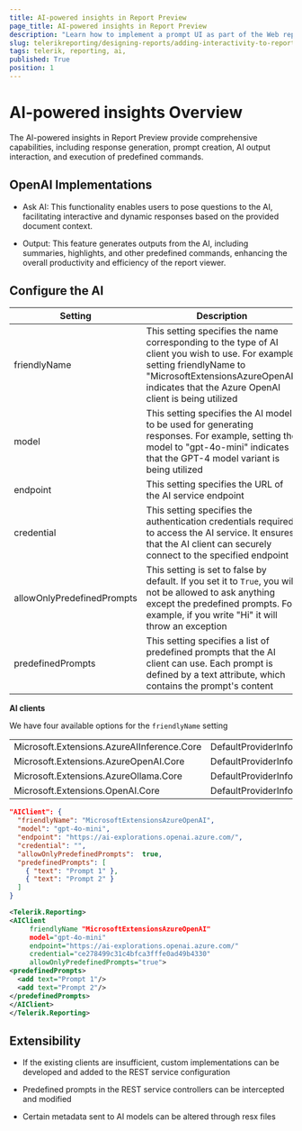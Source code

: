 ```yaml
---
title: AI-powered insights in Report Preview
page_title: AI-powered insights in Report Preview
description: "Learn how to implement a prompt UI as part of the Web report viewer"
slug: telerikreporting/designing-reports/adding-interactivity-to-reports/ai-powered-insights
tags: telerik, reporting, ai, 
published: True
position: 1
---
```


# AI-powered insights Overview

The AI-powered insights in Report Preview provide comprehensive capabilities, including response generation, prompt creation, AI output interaction, and execution of predefined commands.

## OpenAI Implementations

* Ask AI: This functionality enables users to pose questions to the AI, facilitating interactive and dynamic responses based on the provided document context.

* Output: This feature generates outputs from the AI, including summaries, highlights, and other predefined commands, enhancing the overall productivity and efficiency of the report viewer.

## Configure the AI

| Setting | Description |
| ------ | ------ |
|friendlyName|This setting specifies the name corresponding to the type of AI client you wish to use. For example, setting friendlyName to "MicrosoftExtensionsAzureOpenAI" indicates that the Azure OpenAI client is being utilized|
|model|This setting specifies the AI model to be used for generating responses. For example, setting the model to "gpt-4o-mini" indicates that the GPT-4 model variant is being utilized|
|endpoint|This setting specifies the URL of the AI service endpoint|
|credential|This setting specifies the authentication credentials required to access the AI service. It ensures that the AI client can securely connect to the specified endpoint|
|allowOnlyPredefinedPrompts|This setting is set to false by default. If you set it to `True`, you will not be allowed to ask anything except the predefined prompts. For example, if you write "Hi" it will throw an exception|
|predefinedPrompts|This setting specifies a list of predefined prompts that the AI client can use. Each prompt is defined by a text attribute, which contains the prompt's content|

__AI clients__

We have four available options for the `friendlyName` setting

|  |  |
| ------ | ------ |
|Microsoft.Extensions.AzureAIInference.Core|DefaultProviderInfoFactory.MicrosoftExtensionsAzureAIInference|
|Microsoft.Extensions.AzureOpenAI.Core|DefaultProviderInfoFactory.MicrosoftExtensionsAzureOpenAI|
|Microsoft.Extensions.AzureOllama.Core|DefaultProviderInfoFactory.MicrosoftExtensionsOllama|
|Microsoft.Extensions.OpenAI.Core|DefaultProviderInfoFactory.MicrosoftExtensionsOpenAI|

````JSON
"AIClient": {
  "friendlyName": "MicrosoftExtensionsAzureOpenAI",
  "model": "gpt-4o-mini",
  "endpoint": "https://ai-explorations.openai.azure.com/",
  "credential": "",
  "allowOnlyPredefinedPrompts":  true,
  "predefinedPrompts": [
    { "text": "Prompt 1" },
    { "text": "Prompt 2" }
  ]
}
````

````XML
<Telerik.Reporting>
<AIClient
     friendlyName "MicrosoftExtensionsAzureOpenAI"
     model="gpt-4o-mini"
     endpoint="https://ai-explorations.openai.azure.com/"
     credential="ce278499c31c4bfca3fffe0ad49b4330"
     allowOnlyPredefinedPrompts="true">
<predefinedPrompts>
  <add text="Prompt 1"/>
  <add text="Prompt 2"/>
</predefinedPrompts>
</AIClient>
</Telerik.Reporting>
````
## Extensibility

* If the existing clients are insufficient, custom implementations can be developed and added to the REST service configuration

* Predefined prompts in the REST service controllers can be intercepted and modified

* Certain metadata sent to AI models can be altered through resx files
